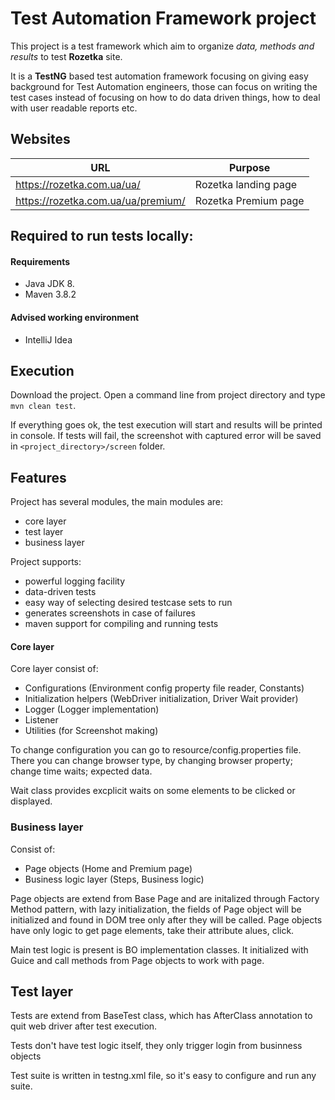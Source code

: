 # Test Automation Framework project
This project is a test framework which aim to organize *data, methods and results* to test **Rozetka** site. 

It is a **TestNG** based test automation framework focusing on giving easy background for Test Automation engineers, those can focus on writing the test cases instead of focusing on how to do data driven things, how to deal with user readable reports etc. 

## Websites
|   URL |   Purpose |
|   --- |   --- |
|   https://rozetka.com.ua/ua/  |   Rozetka landing page    |
|   https://rozetka.com.ua/ua/premium/  |   Rozetka Premium page    |

## Required to run tests locally:

#### Requirements
* Java JDK 8.
* Maven 3.8.2

#### Advised working environment
* IntelliJ Idea

## Execution
Download the project. Open a command line from project directory and type ```mvn clean test```.

If everything goes ok, the test execution will start and results will be printed in console. If tests will fail, the screenshot with captured error will be saved in ```<project_directory>/screen``` folder.

## Features
Project has several modules, the main modules are:
* core layer
* test layer
* business layer

Project supports:
* powerful logging facility
* data-driven tests
* easy way of selecting desired testcase sets to run
* generates screenshots in case of failures
* maven support for compiling and running tests

#### Core layer
Core layer consist of:
* Configurations (Environment config property file reader, Constants)
* Initialization helpers (WebDriver initialization, Driver Wait provider)
* Logger (Logger implementation)
* Listener
* Utilities (for Screenshot making)

To change configuration you can go to resource/config.properties file. There you can change browser type, by changing browser property; change time waits; expected data.

Wait class provides excplicit waits on some elements to be clicked or displayed.

### Business layer
Consist of:
* Page objects (Home and Premium page)
* Business logic layer (Steps, Business logic)

Page objects are extend from Base Page and are initalized through Factory Method pattern, with lazy initialization, the fields of Page object will be initialized and found in DOM tree only after they will be called. Page objects have only logic to get page elements, take their attribute alues, click.

Main test logic is present is BO implementation classes. It initialized with Guice and call methods from Page objects to work with page.

## Test layer
Tests are extend from BaseTest class, which has AfterClass annotation to quit web driver after test execution.

Tests don't have test logic itself, they only trigger login from businness objects

Test suite is written in testng.xml file, so it's easy to configure and run any suite.
